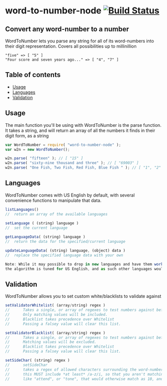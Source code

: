 # word-to-number-node [![Build Status](https://travis-ci.org/daraeman/word-to-number-node.svg?branch=master)](https://travis-ci.org/daraeman/word-to-number-node)

## Convert any word-number to a number
WordToNumber lets you parse any string for all of its word-numbers into their digit representation.
Covers all possibilities up to millinillion

```
"five" => [ "5" ]
"Four score and seven years ago..." => [ "4", "7" ]
```

## Table of contents

- [Usage](#usage)
- [Languages](#languages)
- [Validation](#validation)

## Usage
The main function you'll be using with WordToNumber is the parse function.  
It takes a string, and will return an array of all the numbers it finds in their digit form, as a string

```js
var WordToNumber = require( "word-to-number-node" );
var w2n = new WordToNumber();

w2n.parse( "fifteen" ); // [ "15" ]
w2n.parse( "sixty-nine thousand and three" ); // [ "69003" ]
w2n.parse( "One Fish, Two Fish, Red Fish, Blue Fish " ); // [ "1", "2" ]
```

## Languages
WordToNumber comes with US English by default, with several convenience functions to manipulate that data.

```js
listLanguages()
//  return an array of the available languages
  
setLanguage ( (string) language )
//  set the current language

getLanguageData( (string) language )
//  return the data for the specified/current language

updateLanguageData( (string) language, (object) data )
//  replace the specified language data with your own

Note: While it may possible to drop in new languages and have them work (Like UK English for example),
the algorithm is tuned for US English, and as such other languages would have to follow the same pattern to work correctly
```

## Validation
WordToNumber allows you to set custom white/blacklists to validate against

```js
setValidatorWhitelist( (array/string) regex )
//		Takes a single, or array of regexes to test numbers against before parsing.
//		Only matching values will be included.
//		Blacklist takes precedence over Whitelist
//		Passing a falsey value will clear this list.

setValidatorBlacklist( (array/string) regex )
//		Takes a single, or array of regexes to test numbers against before parsing.
//		Matching values will be excluded.
//		Blacklist takes precedence over Whitelist
//		Passing a falsey value will clear this list.

setSideChar( (string) regex )
//		setSideChar
//		takes a regex of allowed characters surrounding the word-number
//		this MUST include *at least* /a-z/i, so that you aren't matching words
//		like "attend", or "tone", that would otherwise match as 10, and 1
```